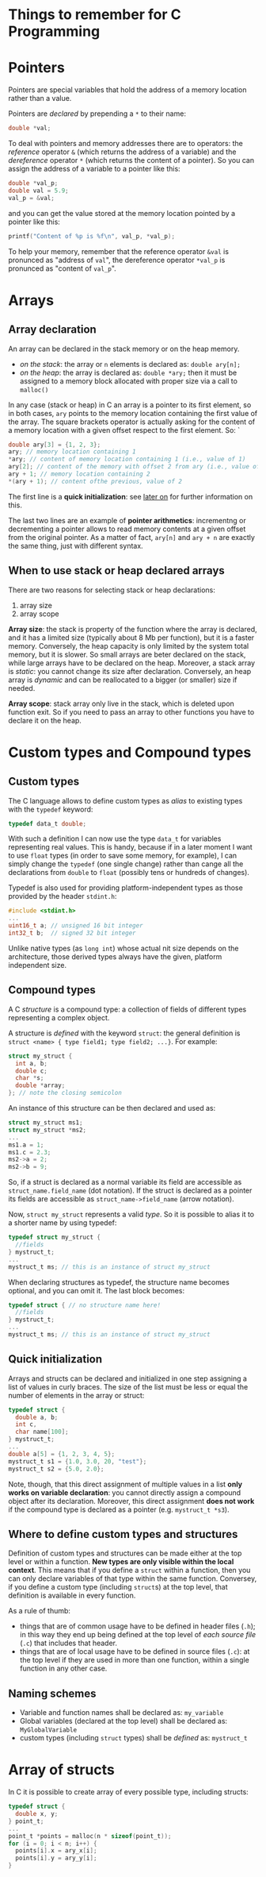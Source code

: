 # Things to remember for C Programming

# Pointers

Pointers are special variables that hold the address of a memory location rather
than a value.

Pointers are *declared* by prepending a `*` to their name:

```c
double *val;
```

To deal with pointers and memory addresses there are to operators: the
*reference* operator `&` (which returns the address of a variable) and the
*dereference* operator `*` (which returns the content of a pointer). So you can
assign the address of a variable to a pointer like this: 

```c
double *val_p;
double val = 5.9;
val_p = &val;
```

and you can get the value stored at the memory location pointed by a pointer
like this:

```c
printf("Content of %p is %f\n", val_p, *val_p);
```

To help your memory, remember that the reference operator `&val` is pronunced as
"address of `val`", the dereference operator `*val_p` is pronunced as "content
of `val_p`".

# Arrays

## Array declaration

An array can be declared in the stack memory or on the heap memory. 

* *on the stack*: the array or `n` elements is declared as: `double ary[n];`
* *on the heap*: the array is declared as: `double *ary;` then it must be
  assigned to a memory block allocated with proper size via a call to `malloc()`

In any case (stack or heap) in C an array is a pointer to its first element, so
in both cases, `ary` points to the memory location containing the first value of
the array. The square brackets operator is actually asking for the content of a
memory location with a given offset respect to the first element. So:
`
```c
double ary[3] = {1, 2, 3};
ary; // memory location containing 1
*ary; // content of memory location containing 1 (i.e., value of 1)
ary[2]; // content of the memory with offset 2 from ary (i.e., value of 3)
ary + 1; // memory location containing 2
*(ary + 1); // content ofthe previous, value of 2
```

The first line is a **quick initialization**: see [later
on](#quick-initialization) for further information on this.

The last two lines are an example of **pointer arithmetics**: incrementng or
decrementing a pointer allows to read memory contents at a given offset from the
original pointer. As a matter of fact, `ary[n]` and `ary + n` are exactly the
same thing, just with different syntax.

## When to use stack or heap declared arrays

There are two reasons for selecting stack or heap declarations:

1. array size
2. array scope

**Array size**: the stack is property of the function where the array is
declared, and it has a limited size (typically about 8 Mb per function), but it
is a faster memory. Conversely, the heap capacity is only limited by the system
total memory, but it is slower. So small arrays are beter declared on the stack,
while large arrays have to be declared on the heap. Moreover, a stack array is
*static*: you cannot change its size after declaration. Conversely, an heap
array is *dynamic* and can be reallocated to a bigger (or smaller) size if
needed.

**Array scope**: stack array only live in the stack, which is deleted upon
function exit. So if you need to pass an array to other functions you have to
declare it on the heap.

# Custom types and Compound types

## Custom types

The C language allows to define custom types as *alias* to existing types with
the `typedef` keyword:

```c
typedef data_t double;
```

With such a definition I can now use the type `data_t` for variables
representing real values. This is handy, because if in a later moment I want to
use `float` types (in order to save some memory, for example), I can simply
change the `typedef` (one single change) rather than cange all the declarations
from `double` to `float` (possibly tens or hundreds of changes).

Typedef is also used for providing platform-independent types as those provided
by the header `stdint.h`:

```c
#include <stdint.h>
...
uint16_t a; // unsigned 16 bit integer
int32_t b;  // signed 32 bit integer
```

Unlike native types (as `long int`) whose actual nit size depends on the
architecture, those derived types always have the given, platform independent
size.

## Compound types

A C *structure* is a compound type: a collection of fields of different types
representing a complex object.

A structure is *defined* with the keyword `struct`: the general definition is
`struct <name> { type field1; type field2; ...}`. For example:

```c
struct my_struct {
  int a, b;
  double c;
  char *s;
  double *array;
}; // note the closing semicolon
```

An instance of this structure can be then declared and used as:

```c
struct my_struct ms1;
struct my_struct *ms2;
...
ms1.a = 1;
ms1.c = 2.3;
ms2->a = 2;
ms2->b = 9;
```

So, if a struct is declared as a normal variable its field are accessible as
`struct_name.field_name` (dot notation). If the struct is declared as a pointer
its fields are accessible as `struct_name->field_name` (arrow notation).

Now, `struct my_struct` represents a valid *type*. So it is possible to alias it
to a shorter name by using typedef:

```c
typedef struct my_struct {
  //fields
} mystruct_t;
...
mystruct_t ms; // this is an instance of struct my_struct
```

When declaring structures as typedef, the structure name becomes optional, and
you can omit it. The last block becomes:

```c
typedef struct { // no structure name here!
  //fields
} mystruct_t;
...
mystruct_t ms; // this is an instance of struct my_struct
```

## Quick initialization

Arrays and structs can be declared and initialized in one step assigning a list
of values in curly braces. The size of the list must be less or equal the number
of elements in the array or struct:

```c
typedef struct {
  double a, b; 
  int c, 
  char name[100];
} mystruct_t;
...
double a[5] = {1, 2, 3, 4, 5};
mystruct_t s1 = {1.0, 3.0, 20, "test"};
mystruct_t s2 = {5.0, 2.0};
```

Note, though, that this direct assignment of multiple values in a list **only
works on variable declaration**: you cannot directly assign a compound object
after its declaration. Moreover, this direct assignment **does not work** if the
compound type is declared as a pointer (e.g. `mystruct_t *s3`).   

## Where to define custom types and structures

Definition of custom types and structures can be made either at the top level or
within a function. **New types are only visible within the local context**. This
means that if you define a `struct` within a function, then you can only declare
variables of that type within the same function. Conversey, if you define a
custom type (including `struct`s) at the top level, that definition is available
in every function.

As a rule of thumb:

* things that are of common usage have to be defined in header files (`.h`); in
  this way they end up being defined at the top level of *each source file*
  (`.c`) that includes that header.
* things that are of local usage have to be defined in source files (`.c`): at
  the top level if they are used in more than one function, within a single
  function in any other case.

## Naming schemes

* Variable and function names shall be declared as: `my_variable`
* Global variables (declared at the top level) shall be declared as:
  `MyGlobalVariable`
* custom types (including `struct` types) shall be *defined* as: `mystruct_t` 

# Array of structs

In C it is possible to create array of every possible type, including structs:

```c
typedef struct {
  double x, y;
} point_t;
...
point_t *points = malloc(n * sizeof(point_t));
for (i = 0; i < n; i++) {
  points[i].x = ary_x[i];
  points[i].y = ary_y[i];
}
```
